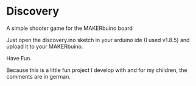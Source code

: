 # Discovery
A simple shooter game for the MAKERbuino board

Just open the discovery.ino sketch in your arduino ide (I used v1.8.5) and upload it to your MAKERbuino.

Have Fun.

Because this is a little fun project I develop with and for my children, the comments are in german.
